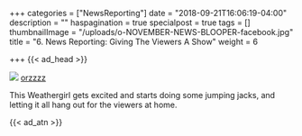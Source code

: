 +++
categories = ["NewsReporting"]
date = "2018-09-21T16:06:19-04:00"
description = ""
haspagination = true
specialpost = true
tags = []
thumbnailImage = "/uploads/o-NOVEMBER-NEWS-BLOOPER-facebook.jpg"
title = "6. News Reporting: Giving The Viewers A Show"
weight = 6

+++
{{< ad_head >}}

![](/uploads/560266b7863ef-min.gif) 
[orzzzz](http://orzzzz.com/tag/Spider_Man)  

This Weathergirl gets excited and starts doing some jumping jacks, and letting it all hang out for the viewers at home.

{{< ad_atn >}}
